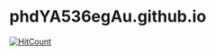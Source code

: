 # phdYA536egAu.github.io
[![HitCount](http://hits.dwyl.com/phdYA536egAu/phdYA536egAugithubio.svg)](http://hits.dwyl.com/phdYA536egAu/phdYA536egAugithubio)
